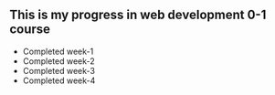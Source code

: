 ## This is my progress in web development 0-1 course
- Completed week-1
- Completed week-2
- Completed week-3 
- Completed week-4 
